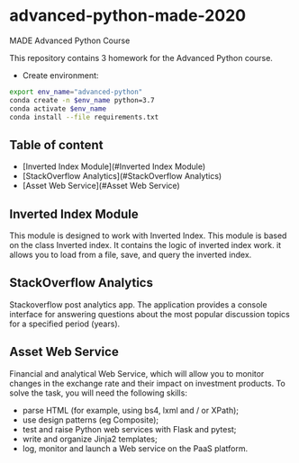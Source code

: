# advanced-python-made-2020
MADE Advanced Python Course

This repository contains 3 homework for the Advanced Python course.

* Create environment:
```bash
export env_name="advanced-python"
conda create -n $env_name python=3.7
conda activate $env_name
conda install --file requirements.txt
```
## Table of content

- [Inverted Index Module](#Inverted Index Module)
- [StackOverflow Analytics](#StackOverflow Analytics)
- [Asset Web Service](#Asset Web Service)


## Inverted Index Module
This module is designed to work with Inverted Index.
This module is based on the class Inverted index. It contains the logic of inverted 
index work.
it allows you to load from a file, save, and query the inverted index.

## StackOverflow Analytics
Stackoverflow post analytics app. 
The application provides a console interface for answering questions about 
the most popular discussion topics for a specified period (years).

## Asset Web Service

Financial and analytical Web Service, which
will allow you to monitor changes in the exchange rate and their impact on investment
products. To solve the task, you will need the following skills:
* parse HTML (for example, using bs4, lxml and / or XPath);
* use design patterns (eg Composite);
* test and raise Python web services with Flask and pytest;
* write and organize Jinja2 templates;
* log, monitor and launch a Web service on the PaaS platform.